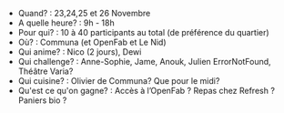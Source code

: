- Quand? : 23,24,25 et 26 Novembre
- A quelle heure? : 9h - 18h
- Pour qui? : 10 à 40 participants au total (de préférence du quartier)
- Où? : Communa (et OpenFab et Le Nid)
- Qui anime? : Nico (2 jours), Dewi
- Qui challenge? : Anne-Sophie, Jame, Anouk, Julien ErrorNotFound, Théâtre Varia?
- Qui cuisine? : Olivier de Communa? Que pour le midi?
- Qu'est ce qu'on gagne? : Accès à l’OpenFab ? Repas chez Refresh ? Paniers bio ?

